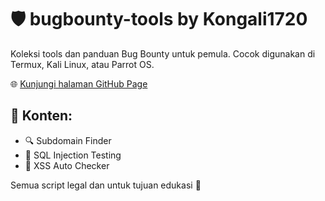 # 🛡️ bugbounty-tools by Kongali1720

Koleksi tools dan panduan Bug Bounty untuk pemula. Cocok digunakan di Termux, Kali Linux, atau Parrot OS.

🌐 [Kunjungi halaman GitHub Page](https://kongali1720.github.io/bugbounty-tools)

## 📂 Konten:
- 🔍 Subdomain Finder
- 💉 SQL Injection Testing
- 🧪 XSS Auto Checker

Semua script legal dan untuk tujuan edukasi 🔐
